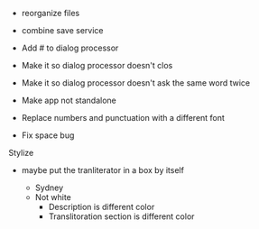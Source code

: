 - reorganize files

- combine save service

- Add # to dialog processor

- Make it so dialog processor doesn't clos

- Make it so dialog processor doesn't ask the same word twice

- Make app not standalone

- Replace numbers and punctuation with a different font

- Fix space bug

Stylize
- maybe put the tranliterator in a box by itself

    - Sydney
    - Not white
        - Description is different color
        - Translitoration section is different color